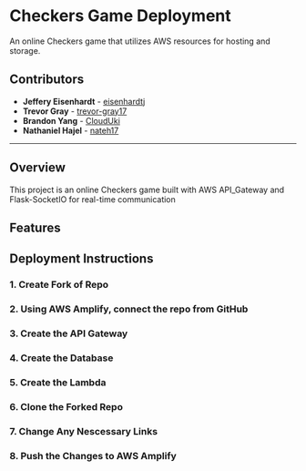 # Checkers Game Deployment

An online Checkers game that utilizes AWS resources for hosting and storage.

## Contributors

- **Jeffery Eisenhardt** - [eisenhardtj](https://github.com/eisenhardtj)
- **Trevor Gray** - [trevor-gray17](https://github.com/trevor-gray17)
- **Brandon Yang** - [CloudUki](https://github.com/CloudUki)
- **Nathaniel Hajel** - [nateh17](https://github.com/nateh17)

---

## Overview


This project is an online Checkers game built with AWS API_Gateway and Flask-SocketIO for real-time communication


## Features


## Deployment Instructions

### 1. Create Fork of Repo

### 2. Using AWS Amplify, connect the repo from GitHub

### 3. Create the API Gateway

### 4. Create the Database

### 5. Create the Lambda

### 6. Clone the Forked Repo

### 7. Change Any Nescessary Links

### 8. Push the Changes to AWS Amplify
